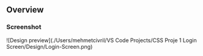 ## Overview

### Screenshot

![Design preview](./Users/mehmetcivril/VS Code Projects/CSS Proje 1 Login Screen/Design/Login-Screen.png)
